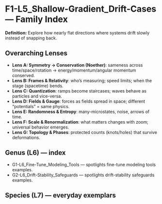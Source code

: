 # F1-L5_Shallow-Gradient_Drift-Cases — Family Index
**Definition:** Explore how nearly flat directions where systems drift slowly instead of snapping back.

## Overarching Lenses

- **Lens A: Symmetry -> Conservation (Noether)**: sameness across time/space/rotation → energy/momentum/angular momentum conserved.
- **Lens B: Frames & Relativity**: who’s measuring; speed limits; when the stage (spacetime) bends.
- **Lens C: Quantization**: ramps become staircases; waves behave as particles and vice-versa.
- **Lens D: Fields & Gauge**: forces as fields spread in space; different “potentials” = same physics.
- **Lens E: Randomness & Entropy**: many-microstates, noise, arrows of time.
- **Lens F: Scale & Renormalization**: what matters changes with zoom; universal behavior emerges.
- **Lens G: Topology & Phases**: protected counts (knots/holes) that survive deformations.

## Genus (L6) — index
- G1-L6_Fine-Tune_Modeling_Tools — spotlights fine-tune modeling tools examples.
- G2-L6_Drift-Stability_Safeguards — spotlights drift-stability safeguards examples.

## Species (L7) — everyday exemplars
